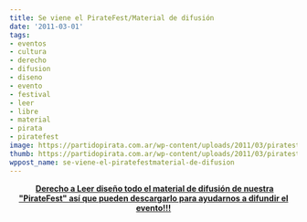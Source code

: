```yaml
---
title: Se viene el PirateFest/Material de difusión
date: '2011-03-01'
tags:
- eventos
- cultura
- derecho
- difusion
- diseno
- evento
- festival
- leer
- libre
- material
- pirata
- piratefest
image: https://partidopirata.com.ar/wp-content/uploads/2011/03/piratest-volantin.png
thumb: https://partidopirata.com.ar/wp-content/uploads/2011/03/piratest-volantin.png
wppost_name: se-viene-el-piratefestmaterial-de-difusion
---
```


<p style="text-align: center;"><img src="http://www.derechoaleer.org/images/2010/volante-piratefest-ok-preview.png" alt="" />
<a href="http://www.derechoaleer.org/2011/03/se-viene-el-piratefest.html" target="_blank">
<strong>Derecho a Leer diseño todo el material de difusión de nuestra "PirateFest" así que pueden descargarlo para ayudarnos a difundir el evento!!!</strong></a></p>
